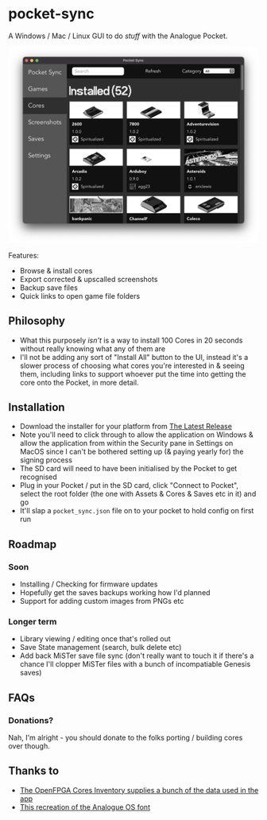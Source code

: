 # pocket-sync

A Windows / Mac / Linux GUI to do _stuff_ with the Analogue Pocket.

![The Cores List](./readme_images/cores_list.png)

Features:

- Browse & install cores
- Export corrected & upscalled screenshots
- Backup save files
- Quick links to open game file folders

## Philosophy

- What this purposely _isn't_ is a way to install 100 Cores in 20 seconds without really knowing what any of them are
- I'll not be adding any sort of "Install All" button to the UI, instead it's a slower process of choosing what cores you're interested in & seeing them, including links to support whoever put the time into getting the core onto the Pocket, in more detail.

## Installation

- Download the installer for your platform from [The Latest Release](https://github.com/neil-morrison44/pocket-sync/releases/latest)
- Note you'll need to click through to allow the application on Windows & allow the application from within the Security pane in Settings on MacOS since I can't be bothered setting up (& paying yearly for) the signing process
- The SD card will need to have been initialised by the Pocket to get recognised
- Plug in your Pocket / put in the SD card, click "Connect to Pocket", select the root folder (the one with Assets & Cores & Saves etc in it) and go
- It'll slap a `pocket_sync.json` file on to your pocket to hold config on first run

## Roadmap

### Soon

- Installing / Checking for firmware updates
- Hopefully get the saves backups working how I'd planned
- Support for adding custom images from PNGs etc

### Longer term

- Library viewing / editing once that's rolled out
- Save State management (search, bulk delete etc)
- Add back MiSTer save file sync (don't really want to touch it if there's a chance I'll clopper MiSTer files with a bunch of incompatiable Genesis saves)

## FAQs

### Donations?

Nah, I'm alright - you should donate to the folks porting / building cores over though.

## Thanks to

- [The OpenFPGA Cores Inventory supplies a bunch of the data used in the app](https://github.com/joshcampbell191/openfpga-cores-inventory)
- [This recreation of the Analogue OS font](https://github.com/AbFarid/analogue-os-font)
